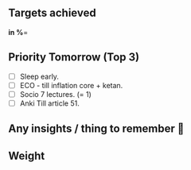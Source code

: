 
## Targets achieved
**in %**= 

## Priority Tomorrow (Top 3) 
- [ ] Sleep early.
- [ ] ECO - till inflation core + ketan.
- [ ] Socio 7 lectures. (= 1)
- [ ] Anki Till article 51.
## Any insights / thing to remember 📝


## Weight 

